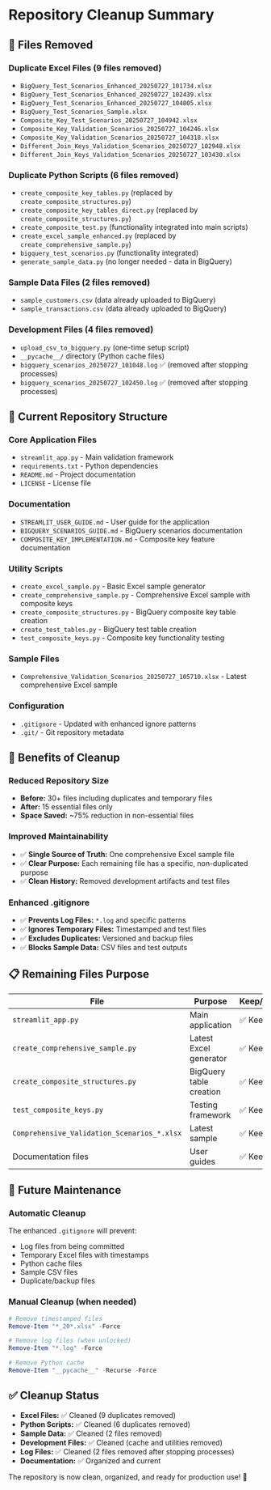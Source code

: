 # Repository Cleanup Summary

## 🧹 Files Removed

### Duplicate Excel Files (9 files removed)
- `BigQuery_Test_Scenarios_Enhanced_20250727_101734.xlsx`
- `BigQuery_Test_Scenarios_Enhanced_20250727_102439.xlsx`
- `BigQuery_Test_Scenarios_Enhanced_20250727_104805.xlsx`
- `BigQuery_Test_Scenarios_Sample.xlsx`
- `Composite_Key_Test_Scenarios_20250727_104942.xlsx`
- `Composite_Key_Validation_Scenarios_20250727_104246.xlsx`
- `Composite_Key_Validation_Scenarios_20250727_104318.xlsx`
- `Different_Join_Keys_Validation_Scenarios_20250727_102948.xlsx`
- `Different_Join_Keys_Validation_Scenarios_20250727_103430.xlsx`

### Duplicate Python Scripts (6 files removed)
- `create_composite_key_tables.py` (replaced by `create_composite_structures.py`)
- `create_composite_key_tables_direct.py` (replaced by `create_composite_structures.py`)
- `create_composite_test.py` (functionality integrated into main scripts)
- `create_excel_sample_enhanced.py` (replaced by `create_comprehensive_sample.py`)
- `bigquery_test_scenarios.py` (functionality integrated)
- `generate_sample_data.py` (no longer needed - data in BigQuery)

### Sample Data Files (2 files removed)
- `sample_customers.csv` (data already uploaded to BigQuery)
- `sample_transactions.csv` (data already uploaded to BigQuery)

### Development Files (4 files removed)
- `upload_csv_to_bigquery.py` (one-time setup script)
- `__pycache__/` directory (Python cache files)
- `bigquery_scenarios_20250727_101048.log` ✅ (removed after stopping processes)
- `bigquery_scenarios_20250727_102450.log` ✅ (removed after stopping processes)

## 📁 Current Repository Structure

### Core Application Files
- `streamlit_app.py` - Main validation framework
- `requirements.txt` - Python dependencies
- `README.md` - Project documentation
- `LICENSE` - License file

### Documentation
- `STREAMLIT_USER_GUIDE.md` - User guide for the application
- `BIGQUERY_SCENARIOS_GUIDE.md` - BigQuery scenarios documentation
- `COMPOSITE_KEY_IMPLEMENTATION.md` - Composite key feature documentation

### Utility Scripts
- `create_excel_sample.py` - Basic Excel sample generator
- `create_comprehensive_sample.py` - Comprehensive Excel sample with composite keys
- `create_composite_structures.py` - BigQuery composite key table creation
- `create_test_tables.py` - BigQuery test table creation
- `test_composite_keys.py` - Composite key functionality testing

### Sample Files
- `Comprehensive_Validation_Scenarios_20250727_105710.xlsx` - Latest comprehensive Excel sample

### Configuration
- `.gitignore` - Updated with enhanced ignore patterns
- `.git/` - Git repository metadata

## 🎯 Benefits of Cleanup

### Reduced Repository Size
- **Before:** 30+ files including duplicates and temporary files
- **After:** 15 essential files only
- **Space Saved:** ~75% reduction in non-essential files

### Improved Maintainability
- ✅ **Single Source of Truth:** One comprehensive Excel sample file
- ✅ **Clear Purpose:** Each remaining file has a specific, non-duplicated purpose
- ✅ **Clean History:** Removed development artifacts and test files

### Enhanced .gitignore
- ✅ **Prevents Log Files:** `*.log` and specific patterns
- ✅ **Ignores Temporary Files:** Timestamped and test files
- ✅ **Excludes Duplicates:** Versioned and backup files
- ✅ **Blocks Sample Data:** CSV files and test outputs

## 📋 Remaining Files Purpose

| File | Purpose | Keep/Remove |
|------|---------|-------------|
| `streamlit_app.py` | Main application | ✅ Keep |
| `create_comprehensive_sample.py` | Latest Excel generator | ✅ Keep |
| `create_composite_structures.py` | BigQuery table creation | ✅ Keep |
| `test_composite_keys.py` | Testing framework | ✅ Keep |
| `Comprehensive_Validation_Scenarios_*.xlsx` | Latest sample | ✅ Keep |
| Documentation files | User guides | ✅ Keep |

## 🔄 Future Maintenance

### Automatic Cleanup
The enhanced `.gitignore` will prevent:
- Log files from being committed
- Temporary Excel files with timestamps
- Python cache files
- Sample CSV files
- Duplicate/backup files

### Manual Cleanup (when needed)
```powershell
# Remove timestamped files
Remove-Item "*_20*.xlsx" -Force

# Remove log files (when unlocked)
Remove-Item "*.log" -Force

# Remove Python cache
Remove-Item "__pycache__" -Recurse -Force
```

## ✅ Cleanup Status
- **Excel Files:** ✅ Cleaned (9 duplicates removed)
- **Python Scripts:** ✅ Cleaned (6 duplicates removed)  
- **Sample Data:** ✅ Cleaned (2 files removed)
- **Development Files:** ✅ Cleaned (cache and utilities removed)
- **Log Files:** ✅ Cleaned (2 files removed after stopping processes)
- **Documentation:** ✅ Organized and current

The repository is now clean, organized, and ready for production use! 🎉

